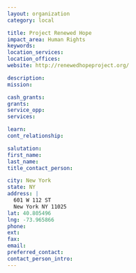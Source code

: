 ```yaml
---
layout: organization
category: local

title: Project Renewed Hope
impact_area: Human Rights
keywords: 
location_services: 
location_offices: 
website: http://renewedhopeproject.org/

description: 
mission: 

cash_grants: 
grants: 
service_opp: 
services: 

learn: 
cont_relationship: 

salutation: 
first_name: 
last_name: 
title_contact_person: 

city: New York
state: NY
address: |
  601 W 112 ST     
  New York NY 11025
lat: 40.805496
lng: -73.965866
phone: 
ext: 
fax: 
email: 
preferred_contact: 
contact_person_intro: 
---
```

